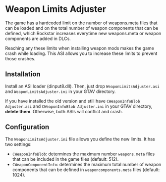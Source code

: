 # Weapon Limits Adjuster

The game has a hardcoded limit on the number of weapons.meta files that can be loaded and on the total number of weapon components that can be defined, which Rockstar increases everytime new weapons.meta or weapon components are added in DLCs.

Reaching any these limits when installing weapon mods makes the game crash while loading. This ASI allows you to increase these limits to prevent those crashes.

## Installation

Install an ASI loader (dinput8.dll).
Then, just drop `WeaponLimitsAdjuster.asi` and `WeaponLimitsAdjuster.ini` in your GTAV directory.

If you have installed the old version and still have `CWeaponInfoBlob Adjuster.asi` and `CWeaponInfoBlob Adjuster.ini` in your GTAV directory, **delete them**. Otherwise, both ASIs will conflict and crash.

## Configuration

The `WeaponLimitsAdjuster.ini` file allows you define the new limits. It has two settings:

- `CWeaponInfoBlob`: determines the maximum number `weapons.meta` files that can be included in the game files (default: 512).
- `CWeaponComponentInfo`: determines the maximum total number of weapon components that can be defined in `weaponcomponents.meta` files (default: 1024).
